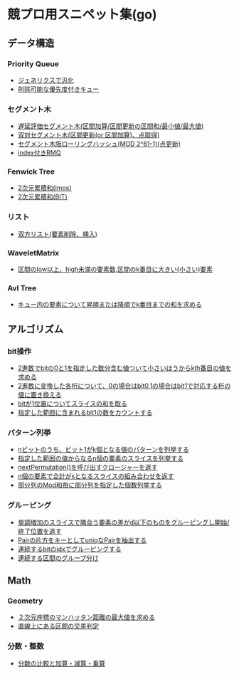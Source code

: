 # 競プロ用スニペット集(go)
## データ構造

### Priority Queue
 - [ジェネリクスで汎化](https://gist.github.com/ynzwtks/545cad2032f877e87c76672162f56068)<br>
- [削除可能な優先度付きキュー](https://gist.github.com/ynzwtks/9a0792adc0e89d6cf2c14ca847975a2b)<br>
 

### セグメント木
- [遅延評価セグメント木(区間加算/区間更新の区間和/最小値/最大値)](https://gist.github.com/ynzwtks/a08d8c2ecb71daf4eacf26bf44843922)<br>
- [双対セグメント木(区間更新(or 区間加算)、点取得)](https://gist.github.com/ynzwtks/4eda2432530318f8e591c9b30b2ccd82)<br>
- [セグメント木版ローリングハッシュ(MOD 2^61-1)(点更新)](https://gist.github.com/ynzwtks/8cfe266bea7570ab06dc8a777ba9bd42)<br>
- [index付きRMQ](https://gist.github.com/ynzwtks/08d5e4b1d410c321749d5c4462303887)<br>

### Fenwick Tree
- [2次元累積和(imos)](https://gist.github.com/ynzwtks/f27cc5cc757e53620495abe713fa5f0e)<br>
- [2次元累積和(BIT)](https://gist.github.com/ynzwtks/6991a45382ec8fd1973267ce30a468a8)<br>

### リスト
- [双方リスト(要素削除、挿入)](https://gist.github.com/ynzwtks/44b6ea7a5ee52df24e85f50cabce15ae)<br>

### WaveletMatrix
- [区間のlow以上、high未満の要素数,区間のk番目に大きい(小さい)要素](https://gist.github.com/ynzwtks/62fc0a68e38cb0e9b9535547c6359cef)<br>

### Avl Tree
- [キュー内の要素について昇順または降順でk番目までの和を求める](https://gist.github.com/ynzwtks/9a0792adc0e89d6cf2c14ca847975a2b)<br>

## アルゴリズム
### bit操作
- [2進数でbitの0と1を指定した数分含む値ついて小さいほうからkth番目の値を求める](https://gist.github.com/ynzwtks/3cc4de6c3936e26fdddee979d07d80db)<br>
- [2進数に変換した各桁について、0の場合はbit0,1の場合はbit1で対応する桁の値に置き換える](https://gist.github.com/ynzwtks/3cc4de6c3936e26fdddee979d07d80db)<br>
- [bitが1位置についてスライスの和を取る](https://gist.github.com/ynzwtks/3cc4de6c3936e26fdddee979d07d80db)<br>
- [指定した範囲に含まれるbit1の数をカウントする](https://gist.github.com/ynzwtks/3cc4de6c3936e26fdddee979d07d80db)<br>

### パターン列挙
- [nビットのうち、ビット1がk個となる値のパターンを列挙する](https://gist.github.com/ynzwtks/604549c4ad18cb1ae0c1456957876756)<br>
- [指定した範囲の値からなるn個の要素のスライスを列挙する](https://gist.github.com/ynzwtks/2e7d20473b9452da5907f80e316ff978)<br>
- [nextPermutation()を呼び出すクロージャーを返す](https://gist.github.com/ynzwtks/33e1ff915ddce3ae8e2c8ee0fec4715b)<br>
- [n個の要素で合計がsとなるスライスの組み合わせを返す](https://gist.github.com/ynzwtks/05bd5756443345ce7f25af6cf03599a2)<br>
- [部分列のMod和毎に部分列を指定した個数列挙する](https://gist.github.com/ynzwtks/d88224b3235721524cf9ce2791f37c2c)<br>

### グルーピング
- [単調増加のスライスで隣合う要素の差がd以下のものをグルーピングし開始/終了位置を返す](https://gist.github.com/ynzwtks/84f2a0b0876f047eb0e99d60d127c6df)<br>
- [Pairの片方をキーとしてuniqなPairを抽出する](https://gist.github.com/ynzwtks/7982e0439065455d68ada380c0f4cdf0)<br>
- [連続するbitのidxでグルーピングする](https://gist.github.com/ynzwtks/16f42c67e4e84f7493845441260d9981)<br>
- [連続する区間のグループ分け](https://gist.github.com/ynzwtks/f7d285d81491f95d59603e3898f88a69)<br>

## Math
### Geometry
- [２次元座標のマンハッタン距離の最大値を求める](https://gist.github.com/ynzwtks/0bcb13015a756eb3eebc46b826be612b)<br>
- [直線上にある区間の交差判定](https://gist.github.com/ynzwtks/17d6ca0c41a03680e22beeae8353c0de)<br>

### 分数・整数
- [分数の比較と加算・減算・乗算](https://gist.github.com/ynzwtks/390a3d4de1ac3b1ae6ee7f2cfb173273)<br>
